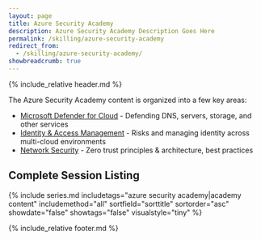 ```yaml
---
layout: page
title: Azure Security Academy
description: Azure Security Academy Description Goes Here
permalink: /skilling/azure-security-academy
redirect_from:
  - /skilling/azure-security-academy/
showbreadcrumb: true
---
```


{% include_relative header.md %}

The Azure Security Academy content is organized into a few key areas:

* [Microsoft Defender for Cloud](/PartnerResources/skilling/azure-security-academy/defender-cloud) - Defending DNS, servers, storage, and other services
* [Identity & Access Management](/PartnerResources/skilling/azure-security-academy/identity-access) - Risks and managing identity across multi-cloud environments
* [Network Security](/PartnerResources/skilling/azure-security-academy/network-security) - Zero trust principles & architecture, best practices

## Complete Session Listing

{% include series.md 
    includetags="azure security academy|academy content" includemethod="all" 
    sortfield="sorttitle" sortorder="asc" showdate="false" showtags="false"
    visualstyle="tiny"
%}

{% include_relative footer.md %}
